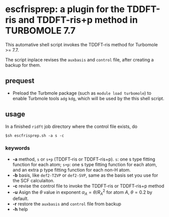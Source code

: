 # escfrisprep: a plugin for the TDDFT-ris and TDDFT-ris+p method in TURBOMOLE 7.7 
This automative shell script invokes the TDDFT-ris method for Turbomole >= 7.7.

The script inplace revises the `auxbasis` and `control` file, after creating a backup for them.
## prequest
- Preload the Turbmole package (such as `module load turbomole`) to enable Turbmole tools `adg` `kdg`, which will be used by the this shell script.

## usage
In a finished `ridft` job directory where the control file exists, do 
```
$sh escfrisprep.sh -a s -c 
```
### keywords
- **-a** method, `s` or `s+p` (TDDFT-ris or TDDFT-ris+p). `s`: one s type fitting function for each atom; `s+p`: one s type fitting function for each atom, and an extra p type fitting function for each non-H atom.
- **-b** basis, like `def2-TZVP` or `def2-SVP`, same as the basis set you use for the SCF calculaiton.
- **-c** revise the control file to invoke the TDDFT-ris or TDDFT-ris+p method
- **-u** Asign the $\theta$ value in exponent $\alpha_A = \theta/R_A^2$ for atom $A$, $\theta=0.2$ by default. 
- **-r** restore the `auxbasis` and `control` file from backup
- **-h** help

